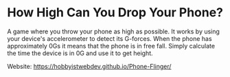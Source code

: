 # How High Can You Drop Your Phone?

A game where you throw your phone as high as possible.
It works by using your device's accelerometer to detect its G-forces. 
When the phone has approximately 0Gs it means that the phone is in free fall. 
Simply calculate the time the device is in 0G and use it to get height. 

Website: https://hobbyistwebdev.github.io/Phone-Flinger/ 
